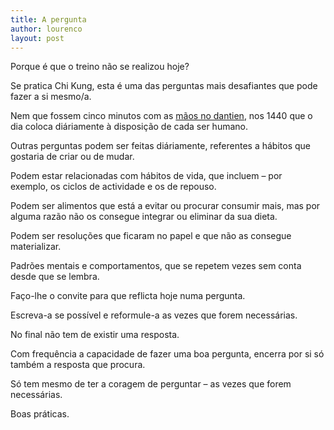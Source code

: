 ```yaml
---
title: A pergunta
author: lourenco
layout: post
---
```

Porque é que o treino não se realizou hoje?

Se pratica Chi Kung, esta é uma das perguntas mais desafiantes que pode fazer a si mesmo/a.  

Nem que fossem cinco minutos com as [mãos no dantien][1], nos 1440 que o dia coloca diáriamente à disposição de cada ser humano. 

Outras perguntas podem ser feitas diáriamente, referentes a hábitos que gostaria de criar ou de mudar.

Podem estar relacionadas com hábitos de vida, que incluem &#8211; por exemplo, os ciclos de actividade e os de repouso.  

Podem ser alimentos que está a evitar ou procurar consumir mais, mas por alguma razão não os consegue integrar ou eliminar da sua dieta.

Podem ser resoluções que ficaram no papel e que não as consegue materializar.

Padrões mentais e comportamentos, que se repetem vezes sem conta desde que se lembra. 

Faço-lhe o convite para que reflicta hoje numa pergunta. 

Escreva-a se possível e reformule-a as vezes que forem necessárias.

No final não tem de existir uma resposta.

Com frequência a capacidade de fazer uma boa pergunta, encerra por si só também a resposta que procura. 

Só tem mesmo de ter a coragem de perguntar &#8211; as vezes que forem necessárias. 

Boas práticas.

 [1]: http://www.youtube.com/watch?v=9f17sT9P4FU&t=11m55s